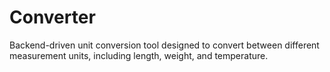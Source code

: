 # Converter
Backend-driven unit conversion tool designed to convert between different measurement units, including length, weight, and temperature.
